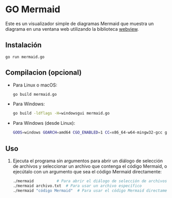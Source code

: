 # GO Mermaid

Este es un visualizador simple de diagramas Mermaid que muestra un diagrama en una ventana web utilizando la biblioteca [webview](https://github.com/webview/webview_go).

## Instalación

```
go run mermaid.go
```

## Compilacion (opcional)

   - Para Linux o macOS:

     ```sh
     go build mermaid.go
     ```

   - Para Windows:

     ```sh
     go build -ldflags -H=windowsgui mermaid.go
     ```

   - Para Windows (desde Linux):

     ```sh
     GOOS=windows GOARCH=amd64 CGO_ENABLED=1 CC=x86_64-w64-mingw32-gcc go build mermaid.go
     ```

## Uso

1. Ejecuta el programa sin argumentos para abrir un diálogo de selección de archivos y seleccionar un archivo que contenga el código Mermaid, o ejecútalo con un argumento que sea el código Mermaid directamente:

   ```sh
   ./mermaid          # Para abrir el diálogo de selección de archivos
   ./mermaid archivo.txt  # Para usar un archivo específico
   ./mermaid "código Mermaid"  # Para usar el código Mermaid directamente
   ```

